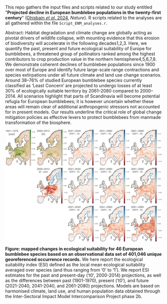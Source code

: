 This repo gathers the input files and scripts related to our study entitled "**Projected decline in European bumblebee populations in the twenty-first century**" ([Ghisbain *et al*. 2024](https://www.nature.com/articles/s41586-023-06471-0), *Nature*). R scripts related to the analyses are all gathered within the file `Script_ENM_analyses.r`.

Abstract: Habitat degradation and climate change are globally acting as pivotal drivers of wildlife collapse, with mounting evidence that this erosion of biodiversity will accelerate in the following decades1,2,3. Here, we quantify the past, present and future ecological suitability of Europe for bumblebees, a threatened group of pollinators ranked among the highest contributors to crop production value in the northern hemisphere4,5,6,7,8. We demonstrate coherent declines of bumblebee populations since 1900 over most of Europe and identify future large-scale range contractions and species extirpations under all future climate and land use change scenarios. Around 38–76% of studied European bumblebee species currently classified as ‘Least Concern’ are projected to undergo losses of at least 30% of ecologically suitable territory by 2061–2080 compared to 2000–2014. All scenarios highlight that parts of Scandinavia will become potential refugia for European bumblebees; it is however uncertain whether these areas will remain clear of additional anthropogenic stressors not accounted for in present models. Our results underline the critical role of global change mitigation policies as effective levers to protect bumblebees from manmade transformation of the biosphere.

<img src="Scripts_&_data/Figure_1_100923.png" align="center" alt="" />

**Figure: mapped changes in ecological suitability for 46 European bumblebee species based on an observational data set of 401,046 unique georeferenced occurrence records.** We here report the ecological suitability index (ESI) defined as the local mean ecological suitability averaged over species (and thus ranging from ‘0’ to ‘1’). We report ESI estimates for the past and present-day (‘t0’, 2000-2014) projections, as well as the differences between past (1901-1970), present (‘t0’), and future (2021-2040, 2041-2040, and 2061-2080) projections. Models are based on harmonised climate, land use, and human population data obtained through the Inter-Sectoral Impact Model Intercomparison Project phase 2b.
